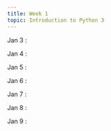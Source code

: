 ```yaml
---
title: Week 1
topic: Introduction to Python 3
---
```

Jan 3
: [](#)

Jan 4
: [](#)

Jan 5
: [](#)

Jan 6
: [](#)

Jan 7
: [](#)

Jan 8
: [](#)

Jan 9
: [](#)

